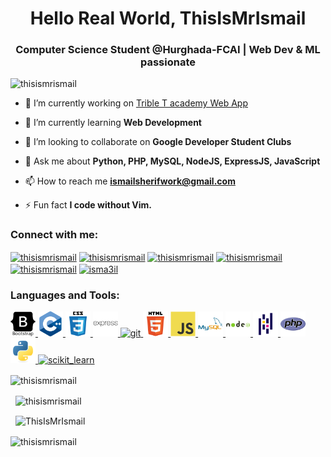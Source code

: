 <h1 align="center">Hello Real World, ThisIsMrIsmail</h1>
<h3 align="center">Computer Science Student @Hurghada-FCAI | Web Dev & ML passionate</h3>

<p align="left"> <img src="https://komarev.com/ghpvc/?username=thisismrismail&label=Profile%20views&color=0e75b6&style=flat" alt="thisismrismail" /> </p>

- 🔭 I’m currently working on [Trible T academy Web App](http://tribletacademy.rf.gd/)

- 🌱 I’m currently learning **Web Development**

- 👯 I’m looking to collaborate on **Google Developer Student Clubs**

- 💬 Ask me about **Python, PHP, MySQL, NodeJS, ExpressJS, JavaScript**

- 📫 How to reach me **ismailsherifwork@gmail.com**

- ⚡ Fun fact **I code without Vim.**

<h3 align="left">Connect with me:</h3>
<p align="left">
<a href="https://linkedin.com/in/thisismrismail" target="blank"><img align="center" src="https://raw.githubusercontent.com/rahuldkjain/github-profile-readme-generator/master/src/images/icons/Social/linked-in-alt.svg" alt="thisismrismail" height="30" width="40" /></a>
<a href="https://www.youtube.com/c/thisismrismail" target="blank"><img align="center" src="https://raw.githubusercontent.com/rahuldkjain/github-profile-readme-generator/master/src/images/icons/Social/youtube.svg" alt="thisismrismail" height="30" width="40" /></a>
<a href="https://discord.gg/thisismrismail" target="blank"><img align="center" src="https://raw.githubusercontent.com/rahuldkjain/github-profile-readme-generator/master/src/images/icons/Social/discord.svg" alt="thisismrismail" height="30" width="40" /></a>
<a href="https://twitter.com/thisismrismail" target="blank"><img align="center" src="https://raw.githubusercontent.com/rahuldkjain/github-profile-readme-generator/master/src/images/icons/Social/twitter.svg" alt="thisismrismail" height="30" width="40" /></a>
<a href="https://kaggle.com/thisismrismail" target="blank"><img align="center" src="https://raw.githubusercontent.com/rahuldkjain/github-profile-readme-generator/master/src/images/icons/Social/kaggle.svg" alt="thisismrismail" height="30" width="40" /></a>
<a href="https://codeforces.com/profile/isma3il" target="blank"><img align="center" src="https://raw.githubusercontent.com/rahuldkjain/github-profile-readme-generator/master/src/images/icons/Social/codeforces.svg" alt="isma3il" height="30" width="40" /></a>
</p>

<h3 align="left">Languages and Tools:</h3>
<p align="left"> <a href="https://getbootstrap.com" target="_blank" rel="noreferrer"> <img src="https://raw.githubusercontent.com/devicons/devicon/master/icons/bootstrap/bootstrap-plain-wordmark.svg" alt="bootstrap" width="40" height="40"/> </a> <a href="https://www.w3schools.com/cpp/" target="_blank" rel="noreferrer"> <img src="https://raw.githubusercontent.com/devicons/devicon/master/icons/cplusplus/cplusplus-original.svg" alt="cplusplus" width="40" height="40"/> </a> <a href="https://www.w3schools.com/css/" target="_blank" rel="noreferrer"> <img src="https://raw.githubusercontent.com/devicons/devicon/master/icons/css3/css3-original-wordmark.svg" alt="css3" width="40" height="40"/> </a> <a href="https://expressjs.com" target="_blank" rel="noreferrer"> <img src="https://raw.githubusercontent.com/devicons/devicon/master/icons/express/express-original-wordmark.svg" alt="express" width="40" height="40"/> </a> <a href="https://git-scm.com/" target="_blank" rel="noreferrer"> <img src="https://www.vectorlogo.zone/logos/git-scm/git-scm-icon.svg" alt="git" width="40" height="40"/> </a> <a href="https://www.w3.org/html/" target="_blank" rel="noreferrer"> <img src="https://raw.githubusercontent.com/devicons/devicon/master/icons/html5/html5-original-wordmark.svg" alt="html5" width="40" height="40"/> </a> <a href="https://developer.mozilla.org/en-US/docs/Web/JavaScript" target="_blank" rel="noreferrer"> <img src="https://raw.githubusercontent.com/devicons/devicon/master/icons/javascript/javascript-original.svg" alt="javascript" width="40" height="40"/> </a> <a href="https://www.mysql.com/" target="_blank" rel="noreferrer"> <img src="https://raw.githubusercontent.com/devicons/devicon/master/icons/mysql/mysql-original-wordmark.svg" alt="mysql" width="40" height="40"/> </a> <a href="https://nodejs.org" target="_blank" rel="noreferrer"> <img src="https://raw.githubusercontent.com/devicons/devicon/master/icons/nodejs/nodejs-original-wordmark.svg" alt="nodejs" width="40" height="40"/> </a> <a href="https://pandas.pydata.org/" target="_blank" rel="noreferrer"> <img src="https://raw.githubusercontent.com/devicons/devicon/2ae2a900d2f041da66e950e4d48052658d850630/icons/pandas/pandas-original.svg" alt="pandas" width="40" height="40"/> </a> <a href="https://www.php.net" target="_blank" rel="noreferrer"> <img src="https://raw.githubusercontent.com/devicons/devicon/master/icons/php/php-original.svg" alt="php" width="40" height="40"/> </a> <a href="https://www.python.org" target="_blank" rel="noreferrer"> <img src="https://raw.githubusercontent.com/devicons/devicon/master/icons/python/python-original.svg" alt="python" width="40" height="40"/> </a> <a href="https://scikit-learn.org/" target="_blank" rel="noreferrer"> <img src="https://upload.wikimedia.org/wikipedia/commons/0/05/Scikit_learn_logo_small.svg" alt="scikit_learn" width="40" height="40"/> </a> </p>


<p>
  <img align="center" src="https://github-readme-stats.vercel.app/api/top-langs?username=thisismrismail&show_icons=true&locale=en&layout=compact" alt="thisismrismail"/></p>

<p>&nbsp; <img align="center" src="https://github-readme-stats.vercel.app/api/top-langs?username=thisismrismail&show_icons=true&locale=en&layout=compact" alt="thisismrismail"/></p>
<p>&nbsp; <img align="center" src="https://github-readme-stats.vercel.app/api?username=thisismrismail&show_icons=true&theme=dark" alt="ThisIsMrIsmail"> </p>

<p><img align="center" src="https://github-readme-streak-stats.herokuapp.com/?user=thisismrismail&" alt="thisismrismail" /></p>
